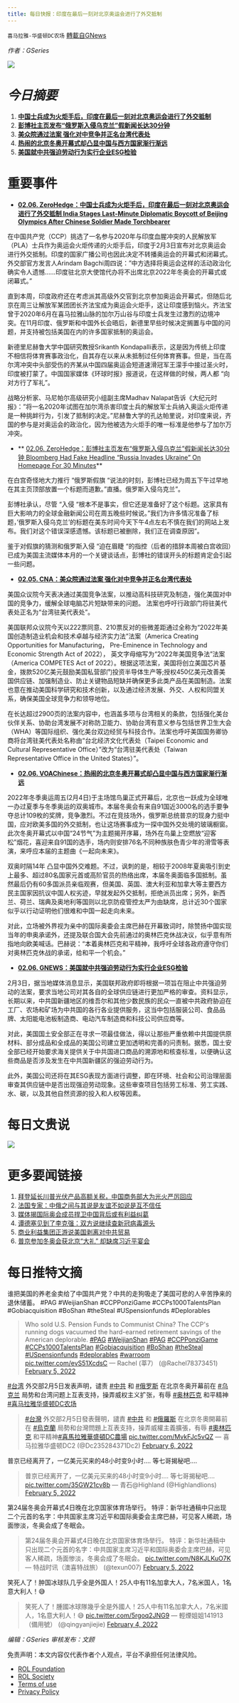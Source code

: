 ```yaml
---
title: 每日快报：印度在最后一刻对北京奥运会进行了外交抵制
---
```

`喜马拉雅-华盛顿DC农场` [轉載自GNews](https://gnews.org/zh-hans/1964276/)

*作者：GSeries*

![](http://himalayawashingtondc.org/wp-content/uploads/2021/08/每日快报.png)

# ***今日摘要***

1. **[中国士兵成为火炬手后，印度在最后一刻对北京奥运会进行了外交抵制](https://www.zerohedge.com/markets/india-stages-last-minute-diplomatic-boycott-beijing-olympics-after-chinese-soldier-made)**
2. **[彭博社主页发布“俄罗斯入侵乌克兰”假新闻长达30分钟](https://www.zerohedge.com/geopolitical/kremlins-slams-dangerous-bloomberg-fake-headline-said-russia-invades-ukraine)**
3. **[美众院通过法案 强化对中竞争并正名台湾代表处](https://www.cna.com.tw/news/aopl/202202050007.aspx?utm_source=cna.app&amp;utm_medium=app&amp;utm_campaign=inapp_share)**
4. **[热闹的北京冬奥开幕式却凸显中国与西方国家渐行渐远](https://www.voachinese.com/a/the-opening-of-winter-olympics-showed-that-the-gap-between-beijing-and-the-west-may-widen-20220225/6427989.html)**
5. **[美国就中共强迫劳动行为实行企业ESG检验](https://gnews.org/zh-hans/1962992/)**


# 重要事件

- **[02.06. ZeroHedge：中国士兵成为火炬手后，印度在最后一刻对北京奥运会进行了外交抵制 India Stages Last-Minute Diplomatic Boycott of Beijing Olympics After Chinese Soldier Made Torchbearer](https://www.zerohedge.com/markets/india-stages-last-minute-diplomatic-boycott-beijing-olympics-after-chinese-soldier-made)**


在中国共产党（CCP）挑选了一名参与2020年与印度血腥冲突的人民解放军（PLA）士兵作为奥运会火炬传递的火炬手后，印度于2月3日宣布对北京奥运会进行外交抵制。印度的国家广播公司也因此决定不转播奥运会的开幕式和闭幕式。外交部官方发言人Arindam Bagchi周四说：”中方选择将奥运会这样的活动政治化确实令人遗憾……印度驻北京大使馆代办将不出席北京2022年冬奥会的开幕式或闭幕式。”

直到本周，印度政府还在考虑派其高级外交官到北京参加奥运会开幕式，但随后北京在周三让解放军某团团长齐法宝成为奥运会火炬手，这让印度感到恼火。齐法宝曾于2020年6月在喜马拉雅山脉的加尔万山谷与印度士兵发生过激烈的边境冲突。在11月印度、俄罗斯和中国外长会晤后，新德里早些时候决定搁置与中国的问题，并支持被包括美国在内的许多国家抵制的奥运会。

新德里尼赫鲁大学中国研究教授Srikanth Kondapalli表示，这是因为传统上印度不相信将体育赛事政治化，自其存在以来从未抵制过任何体育赛事。但是，当在高尔湾冲突中头部受伤的齐某从中国四届奥运会短道速滑冠军王濛手中接过圣火时，印度被打蒙了。中国国家媒体《环球时报》报道说，在这样做的时候，两人都 “向对方行了军礼”。

战略分析家、马尼帕尔高级研究小组副主席Madhav Nalapat告诉《大纪元时报》：”将一名2020年试图在加尔湾杀害印度士兵的解放军士兵纳入奥运火炬传递是一种挑衅行为，引发了抵制的决定。”尼赫鲁大学的孔达帕里说，对印度来说，齐国的参与是对奥运会的政治化，因为他被选为火炬手的唯一标准是他参与了加尔万冲突。



- ** [02.06. ZeroHedge：彭博社主页发布“俄罗斯入侵乌克兰”假新闻长达30分钟 Bloomberg Had Fake Headline “Russia Invades Ukraine” On Homepage For 30 Minutes](https://www.zerohedge.com/geopolitical/kremlins-slams-dangerous-bloomberg-fake-headline-said-russia-invades-ukraine)**


在白宫奇怪地大力推行 “俄罗斯假旗 “说法的时刻，彭博社已经为周五下午过早地在其主页顶部放置一个标题而道歉。”直播。俄罗斯入侵乌克兰”。

彭博社承认，尽管 “入侵 “根本不是事实，但它还是准备好了这个标题。这家具有巨大影响力的全球金融新闻公司在周五晚些时候说。”我们为许多情况准备了标题，’俄罗斯入侵乌克兰’的标题在美东时间今天下午4点左右不慎在我们的网站上发布。我们对这个错误深感遗憾。该标题已被删除，我们正在调查原因”。

鉴于对假旗的猜测和俄罗斯入侵 “迫在眉睫 “的指控（后者的措辞本周被白宫收回）已成为美国主流媒体本月的一个关键谈话点，彭博社的错误开头的标题肯定会引起一些问题。



- **[02.05. CNA：美众院通过法案 强化对中竞争并正名台湾代表处](https://www.cna.com.tw/news/aopl/202202050007.aspx?utm_source=cna.app&amp;utm_medium=app&amp;utm_campaign=inapp_share)**


美国众议院今天表决通过美国竞争法案，以推动高科技研究及制造，强化美国对中国的竞争力，缓解全球电脑芯片短缺带来的问题。 法案也呼吁行政部门将驻美代表处正名为“台湾驻美代表处”。

美国联邦众议院今天以222票同意、210票反对的些微差距通过全称为“2022年美国创造制造业机会和技术卓越与经济实力法”法案（America Creating Opportunities for Manufacturing， Pre-Eminence in Technology and Economic Strength Act of 2022）， 英文字母缩写为“2022年美国竞争法”法案（America COMPETES Act of 2022）。根据这项法案，美国将创立美国芯片基金，拨款520亿美元鼓励美国私营部门投资半导体生产等;授权450亿美元改善美国供应链、加强制造业、防止关键物品短缺并确保更多此类产品在美国制造。法案也意在推动美国科学研究和技术创新，以及通过经济发展、外交、人权和同盟关系，确保美国全球竞争力和领导地位。

在长达超过2900页的法案内容中，也涵盖多项与台湾相关的条款，包括强化美台伙伴关系、协助台湾发展不对称防卫能力、协助台湾有意义参与包括世界卫生大会（WHA）等国际组织、强化美台双边经贸与科技合作。法案也呼吁美国国务卿协商将台湾驻美代表处名称由“台北经济文化代表处（Taipei Economic and Cultural Representative Office）”改为“台湾驻美代表处（Taiwan Representative Office in the United States）”。



- **[02.06. VOAChinese：热闹的北京冬奥开幕式却凸显中国与西方国家渐行渐远](https://www.voachinese.com/a/the-opening-of-winter-olympics-showed-that-the-gap-between-beijing-and-the-west-may-widen-20220225/6427989.html)**


2022年冬季奥运周五(2月4日)于主场馆鸟巢正式开幕后，北京也一跃成为全球唯一办过夏季与冬季奥运的双奥城市。本届冬奥会有来自91国近3000名的选手要争夺总计109枚的奖牌，竞争激烈。不过在竞技场外，俄罗斯总统普京的现身力挺中国，应对欧美多国的外交抵制，也让这场赛事成为一探中国外交处境的玻璃橱窗。此次冬奥开幕式以中国“24节气”为主题揭开序幕，场外在鸟巢上空燃放“迎客松”烟花，喜迎来自91国的选手，场内则安排76名不同种族肤色青少年的滑雪等表演，来呼应本届的主题曲《一起向未来》。

双奥时隔14年 凸显中国外交难题。不过，讽刺的是，相较于2008年夏奥吸引到史上最多、超过80名国家元首或高阶官员的热络出席，本届冬奥面临多国抵制。虽然最后仍有60多国派员亲临观赛，但美国、英国、澳大利亚和加拿大等主要西方民主国家因抗议中国人权劣迹，早就发起外交抵制，拒绝派员出席；另外，新西兰、荷兰、瑞典及奥地利等国则以北京防疫管控太严为由缺席，总计近30个国家似乎以行动证明他们很难和中国一起走向未来。

对此，立场被外界视为亲中的国际奥委会主席巴赫在开幕致词时，除赞扬中国实现当年的申奥承诺外，还提及联合国大会先前通过的奥林匹克休战决议，似乎意有所指地向欧美喊话。巴赫说：“本着奥林匹克和平精神，我呼吁全球各政府遵守你们对奥林匹克休战的承诺，给和平一个机会。”



- **[02.06. GNEWS：美国就中共强迫劳动行为实行企业ESG检验](https://gnews.org/zh-hans/1962992/)**


2月3日，据当地媒体消息显示，美国联邦政府即将根据一项旨在阻止中共强迫劳动的法案，要求当地公司对其各自的全球供应链进行更加严格的审查。资料显示，长期以来，中共国新疆地区的维吾尔和其他少数民族的民众一直被中共政府胁迫在工厂、农场和矿场为中共国的各行各业提供服务，这当中包括服装公司、食品品牌、太阳能电池板制造商、电动汽车制造商和科技公司供应商等。

对此，美国国土安全部正在寻求一项最佳做法，得以让那些严重依赖中共国提供原材料、部分成品和全成品的美国公司建立更加透明和完善的问责制。据悉，国土安全部已经开始要求海关提供关于中共国进口商品的溯源地和核查标准，以便确认这些商品是否涉及发生在中共国新疆区的强迫劳动行为。

此外，美国公司还将在其ESG表现方面进行调整，即在环境、社会和公司治理层面审查其供应链中是否出现强迫劳动现象。这些审查项目包括劳工标准、劳工实践、水、碳，以及其他自然资源的投入和人权等因素。

# 每日文贵说
![](https://assets.gnews.org/wp-content/uploads/2021/05/G2101026_X_CN.jpg)
# 更多要闻链接

1. [拜登延长川普光伏产品高额关税，中国商务部大为光火严厉回应](https://www.voachinese.com/a/china-criticizes-u-s-for-extending-tariffs-on-imported-solar-20220205/6427977.html)
2. [法国专家：中俄之间与其说是友谊不如说是互不信任](https://www.rfi.fr/cn/%E4%B8%AD%E5%9B%BD/20220205-%E6%B3%95%E5%9B%BD%E4%B8%93%E5%AE%B6-%E4%B8%AD%E4%BF%84%E4%B9%8B%E9%97%B4%E4%B8%8E%E5%85%B6%E8%AF%B4%E6%98%AF%E5%8F%8B%E8%B0%8A%E4%B8%8D%E5%A6%82%E8%AF%B4%E6%98%AF%E7%9B%B8%E4%BA%92%E4%B8%8D%E4%BF%A1%E4%BB%BB)
3. [媒体揭国际奥会成员捍卫中国背后或有利益纠葛](https://www.rfi.fr/cn/%E4%B8%AD%E5%9B%BD/20220205-%E5%AA%92%E4%BD%93%E6%8F%AD%E5%9B%BD%E9%99%85%E5%A5%A5%E4%BC%9A%E6%88%90%E5%91%98%E6%8D%8D%E5%8D%AB%E4%B8%AD%E5%9B%BD%E8%83%8C%E5%90%8E%E6%88%96%E6%9C%89%E5%88%A9%E7%9B%8A%E7%BA%A0%E8%91%9B)
4. [谭德塞见到了李克强：双方说继续查新冠病毒源头](https://www.rfi.fr/cn/%E4%B8%AD%E5%9B%BD/20220205-%E8%B0%AD%E5%BE%B7%E5%A1%9E%E8%A7%81%E5%88%B0%E4%BA%86%E6%9D%8E%E5%85%8B%E5%BC%BA-%E5%8F%8C%E6%96%B9%E8%AF%B4%E7%BB%A7%E7%BB%AD%E6%9F%A5%E6%96%B0%E5%86%A0%E7%97%85%E6%AF%92%E6%BA%90%E5%A4%B4)
5. [商业利益集团正游说美国剥离对中共贸易](https://gnews.org/zh-hans/1962994/)
6. [普京参加冬奥会获北京“大礼” 却缺席习近平宴会](https://gnews.org/zh-hans/1963676/)


# 每日推特文摘



谁把美国的养老金卖给了中国共产党？中共的走狗吸走了美国可悲的人辛苦挣来的退休储蓄。
#PAG 
#WeijianShan 
#CCPPonziGame #CCPs1000TalentsPlan #Gobiacquisition #BoShan #theSteal #USpensionfunds #Deplorables





> Who sold U.S. Pension Funds to Communist China? The CCP's running dogs vacuumed the hard-earned retirement savings of the American deplorable. [#PAG](https://twitter.com/hashtag/PAG?src=hash&amp;ref_src=twsrc%5Etfw) [#WeijianShan](https://twitter.com/hashtag/WeijianShan?src=hash&amp;ref_src=twsrc%5Etfw) [#PAG](https://twitter.com/hashtag/PAG?src=hash&amp;ref_src=twsrc%5Etfw) [#CCPPonziGame](https://twitter.com/hashtag/CCPPonziGame?src=hash&amp;ref_src=twsrc%5Etfw) [#CCPs1000TalentsPlan](https://twitter.com/hashtag/CCPs1000TalentsPlan?src=hash&amp;ref_src=twsrc%5Etfw) [#Gobiacquisition](https://twitter.com/hashtag/Gobiacquisition?src=hash&amp;ref_src=twsrc%5Etfw) [#BoShan](https://twitter.com/hashtag/BoShan?src=hash&amp;ref_src=twsrc%5Etfw) [#theSteal](https://twitter.com/hashtag/theSteal?src=hash&amp;ref_src=twsrc%5Etfw) [#USpensionfunds](https://twitter.com/hashtag/USpensionfunds?src=hash&amp;ref_src=twsrc%5Etfw) [#deplorables](https://twitter.com/hashtag/deplorables?src=hash&amp;ref_src=twsrc%5Etfw) [#warroom](https://twitter.com/hashtag/warroom?src=hash&amp;ref_src=twsrc%5Etfw) [pic.twitter.com/evS51XcdsC](https://t.co/evS51XcdsC)
> — Rachel (莘7） (@Rachel78373451) [February 5, 2022](https://twitter.com/Rachel78373451/status/1490000875179417600?ref_src=twsrc%5Etfw)







[#台湾](https://twitter.com/hashtag/%E5%8F%B0%E7%81%A3?src=hashtag_click) 外交部2月5日发表声明，谴责 [#中共](https://twitter.com/hashtag/%E4%B8%AD%E5%85%B1?src=hashtag_click) 和 [#俄罗斯](https://twitter.com/hashtag/%E4%BF%84%E7%BE%85%E6%96%AF?src=hashtag_click) 在北京冬奥开幕前在 [#乌克兰](https://twitter.com/hashtag/%E7%83%8F%E5%85%8B%E8%98%AD?src=hashtag_click) 局势和台湾问题上互表支持，操弄威权主义扩张，有辱 [#奥林匹克](https://twitter.com/hashtag/%E5%A5%A7%E6%9E%97%E5%8C%B9%E5%85%8B?src=hashtag_click) 和平精神 
[#喜马拉雅华盛顿DC农场](https://twitter.com/hashtag/%E5%96%9C%E9%A6%AC%E6%8B%89%E9%9B%85%E8%8F%AF%E7%9B%9B%E9%A0%93DC%E8%BE%B2%E5%A0%B4?src=hashtag_click)





> [#台灣](https://twitter.com/hashtag/%E5%8F%B0%E7%81%A3?src=hash&amp;ref_src=twsrc%5Etfw) 外交部2月5日發表聲明，譴責 [#中共](https://twitter.com/hashtag/%E4%B8%AD%E5%85%B1?src=hash&amp;ref_src=twsrc%5Etfw) 和 [#俄羅斯](https://twitter.com/hashtag/%E4%BF%84%E7%BE%85%E6%96%AF?src=hash&amp;ref_src=twsrc%5Etfw)
> 在北京冬奧開幕前在 [#烏克蘭](https://twitter.com/hashtag/%E7%83%8F%E5%85%8B%E8%98%AD?src=hash&amp;ref_src=twsrc%5Etfw) 局勢和台灣問題上互表支持，操弄威權主義擴張，有辱 [#奧林匹克](https://twitter.com/hashtag/%E5%A5%A7%E6%9E%97%E5%8C%B9%E5%85%8B?src=hash&amp;ref_src=twsrc%5Etfw) 和平精神[#喜馬拉雅華盛頓DC農場](https://twitter.com/hashtag/%E5%96%9C%E9%A6%AC%E6%8B%89%E9%9B%85%E8%8F%AF%E7%9B%9B%E9%A0%93DC%E8%BE%B2%E5%A0%B4?src=hash&amp;ref_src=twsrc%5Etfw) [pic.twitter.com/MvkFJc5vQZ](https://t.co/MvkFJc5vQZ)
> — 喜马拉雅华盛顿DC2 (@Dc235284371Dc2) [February 6, 2022](https://twitter.com/Dc235284371Dc2/status/1490172121917444097?ref_src=twsrc%5Etfw)







普京已经离开了，一亿美元买来的48小时变9小时…. 等七哥揭秘吧….





> 普京已经离开了，一亿美元买来的48小时变9小时….
> 等七哥揭秘吧…. [pic.twitter.com/35GW21cv8b](https://t.co/35GW21cv8b)
> — 青石@Highland (@Highlandlions) [February 5, 2022](https://twitter.com/Highlandlions/status/1490021932095393797?ref_src=twsrc%5Etfw)







第24届冬奥会开幕式4日晚在北京国家体育场举行。 特评：新华社通稿中只出现二个元首的名字：中共国家主席习近平和国际奥委会主席巴赫，可见客人稀疏，场面惨淡，冬奥会成了冬眠会。





> 第24届冬奥会开幕式4日晚在北京国家体育场举行。
> 特评：新华社通稿中只出现二个元首的名字：中共国家主席习近平和国际奥委会主席巴赫，可见客人稀疏，场面惨淡，冬奥会成了冬眠会。 [pic.twitter.com/N8KJLKuO7K](https://t.co/N8KJLKuO7K)
> — 特战时讯（澳喜特战旅） (@texun007) [February 5, 2022](https://twitter.com/texun007/status/1489819252831965185?ref_src=twsrc%5Etfw)







笑死人了！肿国冰球队几乎全是外国人！25人中有11名加拿大人，7名米国人，1名意大利人！😅





> 笑死人了！腫國冰球隊幾乎全是外國人！25人中有11名加拿大人，7名米國人，1名意大利人！😅 [pic.twitter.com/5rgoq2JNG9](https://t.co/5rgoq2JNG9)
> — 輕煙姐姐141913（備用號） (@qingyanjiejie) [February 4, 2022](https://twitter.com/qingyanjiejie/status/1489738100687323136?ref_src=twsrc%5Etfw)






 

 



 

 



 

 



 

 



 

 






*编辑：GSeries
审核发布：文顾*

 

免责声明：本文内容仅代表作者个人观点，平台不承担任何法律风险。

- [ROL Foundation](https://rolfoundation.org/)
- [ROL Society](https://rolsociety.org/)
- [Terms of use](https://gnews.org/terms-of-use-3/)
- [Privacy Policy](https://gnews.org/privacy-policy/)
